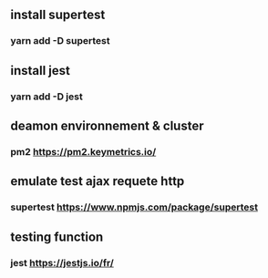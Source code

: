 
## install supertest
### yarn add -D supertest

## install jest 
### yarn add -D jest

## deamon environnement & cluster 
### pm2 https://pm2.keymetrics.io/

## emulate test ajax requete http
### supertest https://www.npmjs.com/package/supertest

## testing function
### jest https://jestjs.io/fr/



